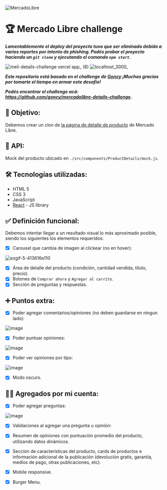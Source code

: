 ![MercadoLibre](./public/favicon.ico "MercadoLibre")

# 🏆 Mercado Libre challenge

***Lamentablemente el deploy del proyecto tuvo que ser eliminado debido a varios reportes por intento de phishing. Podés probar el proyecto haciendo un `git clone` y ejecutando el comando `npm start`.***

![meli-details-challenge vercel app_ (8)](https://user-images.githubusercontent.com/58083159/154566653-cde45345-38d8-40fc-83a3-d29260b53580.jpg)
![localhost_3000_](https://user-images.githubusercontent.com/58083159/154815106-dc06ae2c-0136-4638-9c08-e8beee8005b8.jpg)

***Este repositorio está basado en el challenge de [Goncy](https://gonzalopozzo.com/) ¡Muchas gracias por tomarte el tiempo en armar este desafío!***

***Podés encontrar el challenge acá: https://github.com/goncy/mercadolibre-details-challenge.***

## 🎯 Objetivo:

Debemos crear un clon de [la página de detalle de producto](https://articulo.mercadolibre.com.ar/MLA-904901256-peluche-stitch-1-metro-sentado-lilo-disney-importado-_JM) de Mercado Libre.

## 💾 API:

Mock del producto ubicado en `./src/components/ProductDetails/mock.js`.

## 🛠️ Tecnologías utilizadas:
- HTML 5
- CSS 3
- JavaScript
- [React](https://reactjs.org/) - JS library

## ✅ Definición funcional:

Debemos intentar llegar a un resultado visual lo más aproximado posible, siendo los siguientes los elementos requeridos:

- [x] Carousel que cambia de imagen al clickear (no en hover):

![ezgif-5-413616e110](https://user-images.githubusercontent.com/58083159/154815238-839738c7-e991-492b-8708-cf252e491166.gif)

- [x] Área de detalle del producto (condición, cantidad vendida, título, precio).
- [x] Botones de `Comprar ahora` y `Agregar al carrito`.
- [x] Sección de preguntas y respuestas.

## ➕ Puntos extra:
- [x] Poder agregar comentarios/opiniones (no deben guardarse en ningun lado):

![image](https://user-images.githubusercontent.com/58083159/154815617-5973781e-60d4-461b-9e19-93246cbb8aa1.png)

- [x] Poder puntuar opiniones:

![image](https://user-images.githubusercontent.com/58083159/154815736-51e13bcd-5203-489f-94f5-1c6119092f9c.png)

- [x] Poder ver opiniones por tipo:

![image](https://user-images.githubusercontent.com/58083159/154815760-b0e2d4ca-059f-48d6-a454-3b41cd714e9f.png)

- [x] Modo oscuro.

## 👨‍💻 Agregados por mi cuenta:
- [x] Poder agregar preguntas:

![image](https://user-images.githubusercontent.com/58083159/154815507-877ff571-8b4c-409e-8e4e-4968ac051ae7.png)

- [x] Validaciones al agregar una pregunta u opinión:



- [x] Resumen de opiniones con puntuación promedio del producto, utilizando datos dinámicos.
- [x] Sección de características del producto, cards de productos e información adicional de la publicación (devolución gratis, garantía, medios de pago, otras publicaciones, etc).
- [x] Mobile responsive.
- [x] Burger Menu.
